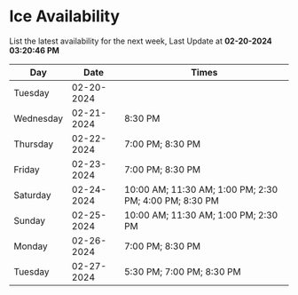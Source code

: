 # Ice Availability

List the latest availability for the next week, Last Update at **02-20-2024 03:20:46 PM**

| Day         | Date        | Times       |
| ----------- | ----------- | ----------- |
|Tuesday|02-20-2024||
|Wednesday|02-21-2024|8:30 PM|
|Thursday|02-22-2024|7:00 PM; 8:30 PM|
|Friday|02-23-2024|7:00 PM; 8:30 PM|
|Saturday|02-24-2024|10:00 AM; 11:30 AM; 1:00 PM; 2:30 PM; 4:00 PM; 8:30 PM|
|Sunday|02-25-2024|10:00 AM; 11:30 AM; 1:00 PM; 2:30 PM|
|Monday|02-26-2024|7:00 PM; 8:30 PM|
|Tuesday|02-27-2024|5:30 PM; 7:00 PM; 8:30 PM|
